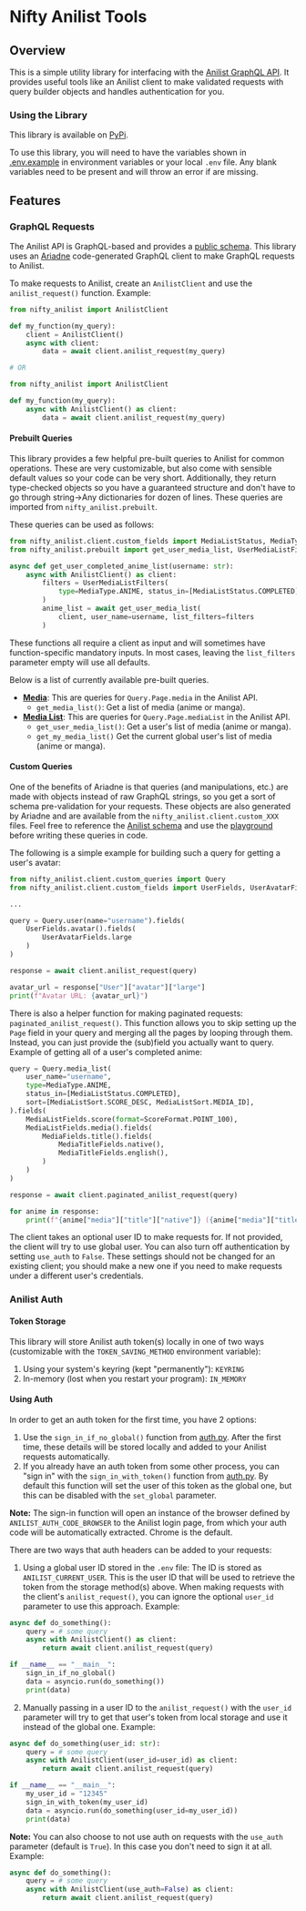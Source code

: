 # Nifty Anilist Tools

## Overview

This is a simple utility library for interfacing with the [Anilist GraphQL API](https://docs.anilist.co/).
It provides useful tools like an Anilist client to make validated requests with query builder objects and handles authentication for you.

### Using the Library

This library is available on [PyPi](https://pypi.org/project/nifty-anilist/).

To use this library, you will need to have the variables shown in [.env.example](./.env.example) in environment variables or your local `.env` file.
Any blank variables need to be present and will throw an error if are missing.

## Features

### GraphQL Requests
The Anilist API is GraphQL-based and provides a [public schema](https://studio.apollographql.com/sandbox/schema/reference). This library uses an [Ariadne](https://ariadnegraphql.org/client/intro) code-generated GraphQL client to make GraphQL requests to Anilist.

To make requests to Anilist, create an `AnilistClient` and use the `anilist_request()` function. Example:
```py
from nifty_anilist import AnilistClient 

def my_function(my_query):
    client = AnilistClient()
    async with client:
        data = await client.anilist_request(my_query)

# OR

from nifty_anilist import AnilistClient

def my_function(my_query):
    async with AnilistClient() as client:
        data = await client.anilist_request(my_query)
```

#### Prebuilt Queries

This library provides a few helpful pre-built queries to Anilist for common operations. These are very customizable, but also come with sensible default values so your code can be very short.
Additionally, they return type-checked objects so you have a guaranteed structure and don't have to go through string->Any dictionaries for dozen of lines.
These queries are imported from `nifty_anilist.prebuilt`.

These queries can be used as follows:
```py
from nifty_anilist.client.custom_fields import MediaListStatus, MediaType
from nifty_anilist.prebuilt import get_user_media_list, UserMediaListFilters

async def get_user_completed_anime_list(username: str):
    async with AnilistClient() as client:
        filters = UserMediaListFilters(
            type=MediaType.ANIME, status_in=[MediaListStatus.COMPLETED]
        )
        anime_list = await get_user_media_list(
            client, user_name=username, list_filters=filters
        )
```

These functions all require a client as input and will sometimes have function-specific mandatory inputs. In most cases, leaving the `list_filters` parameter empty will use all defaults.

Below is a list of currently available pre-built queries.

- **[Media](./nifty_anilist/prebuilt/media.py)**: This are queries for `Query.Page.media` in the Anilist API.
    - `get_media_list()`: Get a list of media (anime or manga).
- **[Media List](./nifty_anilist/prebuilt/media_list.py)**: This are queries for `Query.Page.mediaList` in the Anilist API.
    - `get_user_media_list()`: Get a user's list of media (anime or manga).
    - `get_my_media_list()` Get the current global user's list of media (anime or manga).

#### Custom Queries

One of the benefits of Ariadne is that queries (and manipulations, etc.) are made with objects instead of raw GraphQL strings, so you get a sort of schema pre-validation for your requests. These objects are also generated by Ariadne and are available from the `nifty_anilist.client.custom_XXX` files. Feel free to reference the [Anilist schema](https://studio.apollographql.com/sandbox/schema/reference) and use the [playground](https://studio.apollographql.com/sandbox/explorer?endpoint=https://graphql.anilist.co) before writing these queries in code.

The following is a simple example for building such a query for getting a user's avatar:
```py
from nifty_anilist.client.custom_queries import Query
from nifty_anilist.client.custom_fields import UserFields, UserAvatarFields

...

query = Query.user(name="username").fields(
    UserFields.avatar().fields(
        UserAvatarFields.large
    )
)

response = await client.anilist_request(query)

avatar_url = response["User"]["avatar"]["large"]
print(f"Avatar URL: {avatar_url}")
```

There is also a helper function for making paginated requests: `paginated_anilist_request()`. This function allows you to skip setting up the `Page` field in your query and merging all the pages by looping through them.
Instead, you can just provide the (sub)field you actually want to query. Example of getting all of a user's completed anime:
```py
query = Query.media_list(
    user_name="username",
    type=MediaType.ANIME,
    status_in=[MediaListStatus.COMPLETED],
    sort=[MediaListSort.SCORE_DESC, MediaListSort.MEDIA_ID],
).fields(
    MediaListFields.score(format=ScoreFormat.POINT_100),
    MediaListFields.media().fields(
        MediaFields.title().fields(
            MediaTitleFields.native(),
            MediaTitleFields.english(),
        )
    )
)

response = await client.paginated_anilist_request(query)

for anime in response:
    print(f"{anime["media"]["title"]["native"]} ({anime["media"]["title"]["english"]}): {anime["score"]}/100")
```

The client takes an optional user ID to make requests for. If not provided, the client will try to use global user. You can also turn off authentication by setting `use_auth` to `False`.
These settings should not be changed for an existing client; you should make a new one if you need to make requests under a different user's credentials.

### Anilist Auth

#### Token Storage
This library will store Anilist auth token(s) locally in one of two ways (customizable with the `TOKEN_SAVING_METHOD` environment variable):
1. Using your system's keyring (kept "permanently"): `KEYRING`
2. In-memory (lost when you restart your program): `IN_MEMORY`

#### Using Auth
In order to get an auth token for the first time, you have 2 options:
1. Use the `sign_in_if_no_global()` function from [auth.py](./nifty_anilist/auth.py). After the first time, these details will be stored locally and added to your Anilist requests automatically.
2. If you already have an auth token from some other process, you can "sign in" with the `sign_in_with_token()` function from [auth.py](./nifty_anilist/auth.py). By default this function will set the user of this token as the global one, but this can be disabled with the `set_global` parameter.

**Note:** The sign-in function will open an instance of the browser defined by `ANILIST_AUTH_CODE_BROWSER` to the Anilist login page, from which your auth code will be automatically extracted. Chrome is the default.

There are two ways that auth headers can be added to your requests:
1. Using a global user ID stored in the `.env` file: The ID is stored as `ANILIST_CURRENT_USER`. This is the user ID that will be used to retrieve the token from the storage method(s) above. When making requests with the client's `anilist_request()`, you can ignore the optional `user_id` parameter to use this approach. Example:
```py
async def do_something():
    query = # some query
    async with AnilistClient() as client:
        return await client.anilist_request(query)

if __name__ == "__main__":
    sign_in_if_no_global()
    data = asyncio.run(do_something())
    print(data)
```
2. Manually passing in a user ID to the `anilist_request()` with the `user_id` parameter will try to get that user's token from local storage and use it instead of the global one. Example:
```py
async def do_something(user_id: str):
    query = # some query
    async with AnilistClient(user_id=user_id) as client:
        return await client.anilist_request(query)

if __name__ == "__main__":
    my_user_id = "12345"
    sign_in_with_token(my_user_id)
    data = asyncio.run(do_something(user_id=my_user_id))
    print(data)
```

**Note:** You can also choose to not use auth on requests with the `use_auth` parameter (default is `True`). In this case you don't need to sign it at all. Example:
```py
async def do_something():
    query = # some query
    async with AnilistClient(use_auth=False) as client:
        return await client.anilist_request(query)
```
